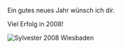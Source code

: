 <!--
.. title: Sylvester
.. slug: 326-sylvester
.. date: 2007-12-31 23:00:15
.. tags: Sylvester,Persönlich
.. description: 
.. type: text
-->

Ein gutes neues Jahr wünsch ich dir.

Viel Erfolg in 2008!

![Sylvester 2008 Wiesbaden](/images/2008.jpg)
